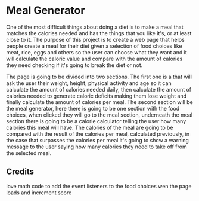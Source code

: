 # Meal Generator

One of the most difficult things about doing a diet is to make a meal that matches the calories needed and has the things that you like it's, or at least close to it. The purpose of this project is to create a web page that helps people create a meal for their diet given a selection of food choices like meat, rice, eggs and others so the user can choose what they want and it will calculate the caloric value and compare with the amount of calories they need checking if it's going to break the diet or not.

The page is going to be divided into two sections. The first one is a  that will ask the user their weight, height, physical activity and age so it can calculate the amount of calories needed daily, then calculate the amount of calories needed to generate caloric deficits making them lose weight and finally calculate the amount of calories per meal. The second section will be the meal generator, here there is going to be one section with the food choices, when clicked they will go to the meal section, underneath the meal section there is going to be a calorie calculator telling the user how many calories this meal will have. The calories of the meal are going to be compared with the result of the calories per meal, calculated previously, in the case that surpasses the calories per meal it's going to show a warning message to the user saying how many calories they need to take off from the selected meal. 








## Credits

love math code to add the event listeners to the food choices wen the page loads and increment score